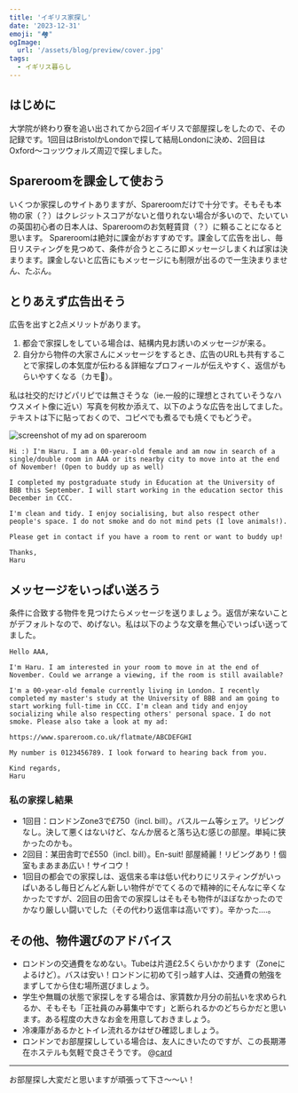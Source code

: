 ```yaml
---
title: 'イギリス家探し'
date: '2023-12-31'
emoji: "🏘️"
ogImage:
  url: '/assets/blog/preview/cover.jpg'
tags:
  - イギリス暮らし
---
```


## はじめに

大学院が終わり寮を追い出されてから2回イギリスで部屋探しをしたので、その記録です。1回目はBristolかLondonで探して結局Londonに決め、2回目はOxford～コッツウォルズ周辺で探しました。

## Spareroomを課金して使おう

いくつか家探しのサイトありますが、Spareroomだけで十分です。そもそも本物の家（？）はクレジットスコアがないと借りれない場合が多いので、たいていの英国初心者の日本人は、Spareroomのお気軽賃貸（？）に頼ることになると思います。
Spareroomは絶対に課金がおすすめです。課金して広告を出し、毎日リスティングを見つめて、条件が合うところに即メッセージしまくれば家は決まります。課金しないと広告にもメッセージにも制限が出るので一生決まりません、たぶん。

## とりあえず広告出そう

広告を出すと2点メリットがあります。
1. 都会で家探しをしている場合は、結構内見お誘いのメッセージが来る。
2. 自分から物件の大家さんにメッセージをするとき、広告のURLも共有することで家探しの本気度が伝わる＆詳細なプロフィールが伝えやすく、返信がもらいやすくなる（カモ🦆）。

私は社交的だけどパリピでは無さそうな（ie.一般的に理想とされていそうなハウスメイト像に近い）写真を何枚か添えて、以下のような広告を出してました。テキストは下に貼っておくので、コピペでも煮るでも焼くでもどうぞ。

![screenshot of my ad on spareroom](/assets/blog/posts/uklife_1/1.png)

~~~
Hi :) I'm Haru. I am a 00-year-old female and am now in search of a single/double room in AAA or its nearby city to move into at the end of November! (Open to buddy up as well)

I completed my postgraduate study in Education at the University of BBB this September. I will start working in the education sector this December in CCC.

I'm clean and tidy. I enjoy socialising, but also respect other people's space. I do not smoke and do not mind pets (I love animals!).

Please get in contact if you have a room to rent or want to buddy up!

Thanks,
Haru
~~~

## メッセージをいっぱい送ろう

条件に合致する物件を見つけたらメッセージを送りましょう。返信が来ないことがデフォルトなので、めげない。私は以下のような文章を無心でいっぱい送ってました。
~~~
Hello AAA,

I'm Haru. I am interested in your room to move in at the end of November. Could we arrange a viewing, if the room is still available?

I'm a 00-year-old female currently living in London. I recently completed my master's study at the University of BBB and am going to start working full-time in CCC. I'm clean and tidy and enjoy socializing while also respecting others' personal space. I do not smoke. Please also take a look at my ad:

https://www.spareroom.co.uk/flatmate/ABCDEFGHI

My number is 0123456789. I look forward to hearing back from you.

Kind regards,
Haru
~~~

### 私の家探し結果
- 1回目：ロンドンZone3で£750（incl. bill）。バスルーム等シェア。リビングなし。決して悪くはないけど、なんか居ると落ち込む感じの部屋。単純に狭かったのかも。
- 2回目：某田舎町で£550（incl. bill）。En-suit! 部屋綺麗！リビングあり！個室もまあまあ広い！サイコウ！
- 1回目の都会での家探しは、返信来る率は低い代わりにリスティングがいっぱいあるし毎日どんどん新しい物件がでてくるので精神的にそんなに辛くなかったですが、2回目の田舎での家探しはそもそも物件がほぼなかったのでかなり厳しい闘いでした（その代わり返信率は高いです）。辛かった....。


## その他、物件選びのアドバイス
- ロンドンの交通費をなめない。Tubeは片道£2.5くらいかかります（Zoneによるけど）。バスは安い！ロンドンに初めて引っ越す人は、交通費の勉強をまずしてから住む場所選びましょう。
- 学生や無職の状態で家探しをする場合は、家賃数か月分の前払いを求められるか、そもそも「正社員のみ募集中です」と断られるかのどちらかだと思います。ある程度の大きなお金を用意しておきましょう。
- 冷凍庫があるかとトイレ流れるかはぜひ確認しましょう。
- ロンドンでお部屋探ししている場合は、友人にきいたのですが、この長期滞在ホステルも気軽で良さそうです。
@[card](https://lhalondon.com/)

-----
お部屋探し大変だと思いますが頑張って下さ～～い！

